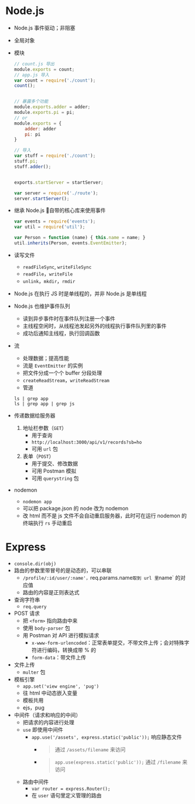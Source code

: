 # Node.js
- Node.js 事件驱动；非阻塞
- 全局对象
- 模块

    ```js
    // count.js 导出
    module.exports = count;
    // app.js 导入
    var count = require('./count');
    count();


    // 暴露多个功能
    module.exports.adder = adder;
    module.exports.pi = pi;
    // or
    module.exports = {
        adder: adder
        pi: pi
    }

    // 导入
    var stuff = require('./count');
    stuff.pi;
    stuff.adder();


    exports.startServer = startServer;

    var server = require('./route');
    server.startServer();    
    ```

- 继承 Node.js 自带的核心库来使用事件

    ```js
    var events = require('events');
    var util = require('util');

    var Person = function (name) { this.name = name; }
    util.inherits(Person, events.EventEmitter);
    ```

- 读写文件
    - `readFileSync`, `writeFileSync`
    - `readFile`，`writeFile`
    - `unlink`，`mkdir`，`rmdir`
- Node.js 在执行 JS 时是单线程的，并非 Node.js 是单线程
- Node.js 也维护事件队列
    - 读到异步事件时在事件队列注册一个事件
    - 主线程空闲时，从线程池发起另外的线程执行事件队列里的事件
    - 成功后通知主线程，执行回调函数
- 流
    - 处理数据；提高性能
    - 流是 `EventEmitter` 的实例
    - 把文件分成一个个 buffer 分段处理
    - `createReadStream`，`writeReadStream`
    - 管道

    ```
    ls | grep app
    ls | grep app | grep js
    ```

- 传递数据给服务器
    1. 地址栏参数（`GET`）
        - 用于查询
        - `http://localhost:3000/api/v1/records?sb=ho`
        - 可用 `url` 包
    2. 表单（`POST`）
        - 用于提交、修改数据
        - 可用 Postman 模拟
        - 可用 `querystring` 包
- nodemon
    - `nodemon app`
    - 可以把 package.json 的 node 改为 nodemon
    - 改 html 而不是 js 文件不会自动重启服务器，此时可在运行 nodemon 的终端执行 `rs` 手动重启
# Express
- `console.dir(obj)`
- 路由的参数里带冒号的是动态的，可以串联
    - `/profile/:id/user/:name'，`req.params.name` 取到 url 里 `name` 的对应值
    - 路由的内容是正则表达式
- 查询字符串
    - `req.query`
- POST 请求
    - 把 `<form>` 指向路由中来
    - 使用 `body-parser` 包
    - 用 Postman 对 API 进行模拟请求
        - `x-www-form-urlencoded`：正常表单提交，不带文件上传；会对特殊字符进行编码，转换成带 % 的
        - `form-data`：带文件上传
- 文件上传
    - `multer` 包
- 模板引擎
    - `app.set('view engine', 'pug')`
    - 往 html 中动态嵌入变量
    - 模板共用
    - ejs，pug
- 中间件（请求和响应的中间）
    - 把请求的内容进行处理
    - `use` 即使用中间件
        - `app.use('/assets', express.static('public'));` 响应静态文件
            - > 通过 `/assets/filename` 来访问
            - > `app.use(express.static('public'));` 通过 `/filename` 来访问
    - 路由中间件
        - `var router = express.Router();`
        - 在 `user` 语句里定义管理的路由